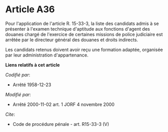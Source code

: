 # Article A36

Pour l'application de l'article R. 15-33-3, la liste des candidats admis à se présenter à l'examen technique d'aptitude aux
fonctions d'agent des douanes chargé de l'exercice de certaines missions de police judiciaire est arrêtée par le directeur
général des douanes et droits indirects. 

Les candidats retenus doivent avoir reçu une formation adaptée, organisée par leur administration d'appartenance.

**Liens relatifs à cet article**

_Codifié par_:

  - Arrêté 1958-12-23

_Modifié par_:

  - Arrêté 2000-11-02 art. 1 JORF 4 novembre 2000

_Cite_:

  - Code de procédure pénale - art. R15-33-3 (V)
